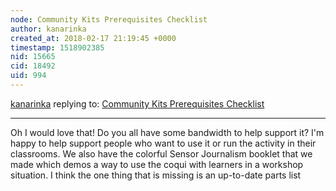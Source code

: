 ```yaml
---
node: Community Kits Prerequisites Checklist
author: kanarinka
created_at: 2018-02-17 21:19:45 +0000
timestamp: 1518902385
nid: 15665
cid: 18492
uid: 994
---
```




[kanarinka](../profile/kanarinka) replying to: [Community Kits Prerequisites Checklist](../notes/bronwen/02-02-2018/community-kits-prerequisites-checklist)

----
Oh I would love that! Do you all have some bandwidth to help support it? I'm happy to help support people who want to use it or run the activity in their classrooms. We also have the colorful Sensor Journalism booklet that we made which demos a way to use the coqui with learners in a workshop situation. I think the one thing that is missing is an up-to-date parts list